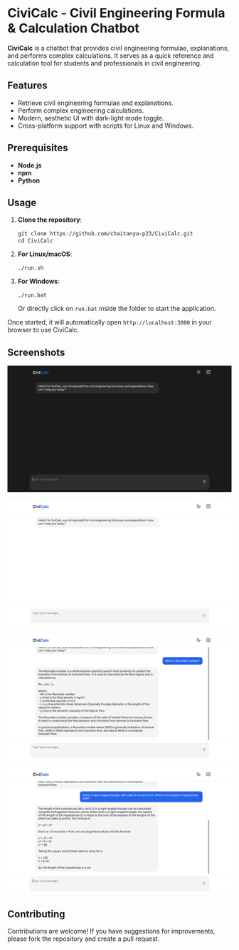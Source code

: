 # CiviCalc - Civil Engineering Formula & Calculation Chatbot

**CiviCalc** is a chatbot that provides civil engineering formulae, explanations, and performs complex calculations. It serves as a quick reference and calculation tool for students and professionals in civil engineering.

## Features

- Retrieve civil engineering formulae and explanations.
- Perform complex engineering calculations.
- Modern, aesthetic UI with dark-light mode toggle.
- Cross-platform support with scripts for Linux and Windows.

## Prerequisites

- **Node.js**
- **npm**
- **Python**

## Usage

1. **Clone the repository**:
   ```
   git clone https://github.com/chaitanya-p23/CiviCalc.git
   cd CiviCalc
   ```

2. **For Linux/macOS**:
   ```
   ./run.sh
   ```

3. **For Windows**:
   ```
   ./run.bat
   ```
   Or directly click on `run.bat` inside the folder to start the application.

Once started, it will automatically open `http://localhost:3000` in your browser to use CiviCalc.

## Screenshots

![View 1](assets/landing-page-dark-mode.png)

![View 2](assets/landing-page-light-mode.png)

![View 3](assets/conversation1.png)

![View 4](assets/conversation2.png)

## Contributing

Contributions are welcome! If you have suggestions for improvements, please fork the repository and create a pull request.